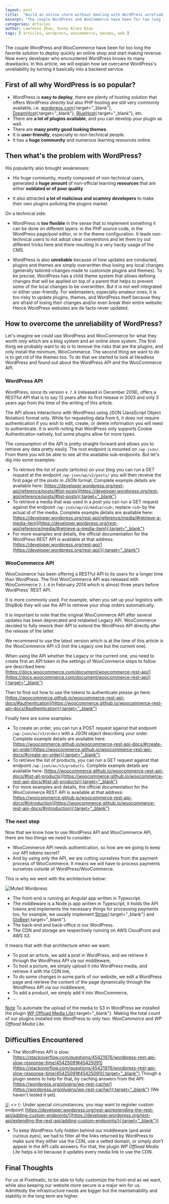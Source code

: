 ```yaml
---
layout: post
title:  "Build an online store without dealing with WordPress unreliability"
excerpt: "The couple WordPress and WooCommerce have been for too long the favorite solution to deploy quickly an online shop and start making revenue. Now every developer who encountered WordPress knows its many drawbacks. In this article, we will explain how we overcame WordPress's unreliability by turning it basically into a backend service. "
categories: Articles
author: Lawrence Zhao, Sonny Alves Dias
tags: [ articles, wordpress, woocommerce, devops, web ]
---
```


The couple WordPress and WooCommerce have been for too long the favorite solution to deploy quickly an online shop and start making revenue. Now every developer who encountered WordPress knows its many drawbacks. In this article, we will explain how we overcame WordPress's unreliability by turning it basically into a backend service. 

## First of all why WordPress is so popular?

* WordPress is **easy to deploy**, there are plenty of hosting solution that offers WordPress directly but also PHP hosting are still very commonly available, i.e. [wordpress.com](wordpress.com){:target="_blank"}, [DreamHost](https://www.dreamhost.com/wordpress/){:target="_blank"}, [BlueHost](https://www.bluehost.com/wordpress/wordpress-hosting){:target="_blank"}, etc.
* There are **a lot of plugins available**, and you can develop your plugin as well.
* There are **many pretty good looking themes**.
* It is **user-friendly**, especially to non-technical people.
* It has a **huge community** and numerous learning resources online.

## Then what's the problem with WordPress?

His popularity also brought weaknesses: 

- His huge community, mostly composed of non-technical users, generated a **huge amount** of non-official learning **resources** that are either **outdated or of poor quality**.

 [//]: <> (a lot of security holes because these users may not apply security patches to their WordPress regularly)
 
 - It also attracted **a lot of malicious and scammy developers** to make their own plugins polluting the plugins market. 

On a technical side:

- WordPress is **too flexible** in the sense that to implement something it can be done on different layers: in the PHP source code, in the WordPress page/post editor, or in the theme configuration. It leads non-technical users to not adopt clear conventions and let them try out different tricks here and there resulting in a very hacky usage of the CMS. 

- WordPress is also **unreliable** because of how updates are conducted, plugins and themes are simply overwritten thus losing any local changes (generally tailored-changes made to customize plugins and themes).
To be precise, WordPress has a child theme system that allows defining changes that will be applied on top of a parent that helps to prevent some of the local changes to be overwritten. But it is not well integrated or either user-friendly.
For webmasters, especially amateur ones, it is too risky to update plugins, themes, and WordPress itself because they are afraid of losing their changes and/or even break their entire website. Hence WordPress websites are de facto never updated.

## How to overcome the unreliability of WordPress?

Let's imagine we could use WordPress and WooCommerce for what they worth only which are a blog system and an online store system. 
The first thing we probably want to do is to remove the risks that are the plugins, and only install the minimum, WooCommerce. 
The second thing we want to do is to get rid of the themes too. To do that we started to look at Headless WordPress and found out about the WordPress API and the WooCommerce API. 

### WordPress API

WordPress, since its version `4.7.0` (released in December 2016), offers a RESTful API  that is to say 13 years after its first release in 2003 and only 3 years ago from the time of the writing of this article. 

The API allows interactions with WordPress using JSON (JavaScript Object Notation) format only. While for requesting data from it, it does not require authentication if you wish to edit, create, or delete information you will need to authenticate. It is worth noting that WordPress only supports Cookie Authentication natively, but some plugins allow for more types. 

The  consumption of the API is pretty straight-forward and allows you to retrieve any data pretty easily. The root endpoint is mounted on `/wp-json/`. From there you will be able to see all the available sub-endpoints. 
But let's dig into some examples:

- To retrieve the list of posts (articles) on your blog you can run a GET request at the endpoint `/wp-json/wp/v2/posts/` you will then receive the first page of the posts in JSON format. Complete example details are available here: [https://developer.wordpress.org/rest-api/reference/posts/#list-posts](https://developer.wordpress.org/rest-api/reference/posts/#list-posts){:target="_blank"}
- To retrieve a media that was used in a post you can run a GET request against the endpoint `/wp-json/wp/v2/media/<id>`, replace `<id>` by the actual id of the media. Complete example details are available here: [https://developer.wordpress.org/rest-api/reference/media/#retrieve-a-media-item](https://developer.wordpress.org/rest-api/reference/media/#retrieve-a-media-item){:target="_blank"}
- For more examples and details, the official documentation for the WordPress REST API is available at that address: [https://developer.wordpress.org/rest-api/](https://developer.wordpress.org/rest-api/){:target="_blank"}

### WooCommerce API

WooCoomerce has been offering a RESTful API to its users for a longer time than WordPress. The first WooCommerce API was released with WooCommerce `2.1.0` in February 2014 which is almost three years before WordPress' REST API.

It is more commonly used. For example, when you set up your logistics with ShipBob they will use the API to retrieve your shop orders automatically. 

It is important to note that the original WooCommerce API after several updates has been deprecated and relabeled Legacy API. WooCommerce decided to fully rework their API to extend the WordPress API directly after the release of the latter. 

We recommend to use the latest version which is at the time of this article is the WooCommerce API v3 (not the Legacy one but the current one).

When using the API whether the Legacy or the current one, you need to create first an API token in the settings of WooCommerce steps to follow are described here: [https://docs.woocommerce.com/document/woocommerce-rest-api/](https://docs.woocommerce.com/document/woocommerce-rest-api/){:target="_blank"}

Then to find out how to use the tokens to authenticate please go here: [https://woocommerce.github.io/woocommerce-rest-api-docs/#authentication](https://woocommerce.github.io/woocommerce-rest-api-docs/#authentication){:target="_blank"}

Finally here are some examples: 
- To create an order, you can run a POST request against that endpoint `/wp-json/wc/v3/orders` with a JSON object describing your order. Complete example details are available here: [https://woocommerce.github.io/woocommerce-rest-api-docs/#create-an-order](https://woocommerce.github.io/woocommerce-rest-api-docs/#create-an-order){:target="_blank"}
- To retrieve the list of products, you can run a GET request against that endpoint `/wp-json/wc/v3/products`. Complete example details are available here: [https://woocommerce.github.io/woocommerce-rest-api-docs/#list-all-products](https://woocommerce.github.io/woocommerce-rest-api-docs/#list-all-products){:target="_blank"}
- For more examples and details, the official documentation for the WooCommerce REST API is available at that address: [https://woocommerce.github.io/woocommerce-rest-api-docs/#introduction](https://woocommerce.github.io/woocommerce-rest-api-docs/#introduction){:target="_blank"}

### The next step

Now that we know how to use WordPress API and WooCommerce API, there are two things we need to consider:

* WooCommerce API needs authentication, so how are we going to keep our API tokens secret?
* And by using only the API, we are cutting ourselves from the payment process of WooCommerce. It means we will have to process payments ourselves outside of WordPress/WooCommerce.

This is why we went with the architecture below:

![Muted Wordpress](/assets/posts/muted-wordpress/architecture_wordpress_muted.svg)

- The front-end is running an Angular app written in Typescript.
- The middleware is a Node.js app written in Typescript, it holds the API tokens and implements the necessary things for processing payments too, for example, we usually implement [Stripe](https://stripe.com/docs/payments/accept-a-payment){:target="_blank"} and [GloBee](https://globee.com/docs/payment-api/v1){:target="_blank"}.
- The back-end and back-office is our WordPress.
- The CDN and storage are respectively running on AWS CloudFront and AWS S3.

It means that with that architecture when we want:

- To post an article, we add a post in WordPress, and we retrieve it through the WordPress API via our middleware,
- To host a picture, we simply upload it into WordPress media, and retrieve it with the CDN link,
- To do some changes in some parts of our website, we edit a WordPress page and retrieve the content of the page dynamically through the WordPress API via our middleware,
- To add a product, we simply add it into WooCommerce, 
- ...

<span style="text-decoration: underline;">Note</span> To automate the upload of the media to S3 in WordPress we installed the plugin [WP Offload Media Lite](https://wordpress.org/plugins/amazon-s3-and-cloudfront/){:target="_blank"}. Making the total count of our plugins installed into WordPress to only two: _WooCommerce_ and _WP Offload Media Lite_.


## Difficulties Encountered

- The WordPress API is slow: 
[https://stackoverflow.com/questions/45421976/wordpress-rest-api-slow-response-time/45425091#45425091](https://stackoverflow.com/questions/45421976/wordpress-rest-api-slow-response-time/45425091#45425091){:target="_blank"}
Though a plugin seems to help for that, by caching answers from the API:
[https://wordpress.org/plugins/wp-rest-cache/](https://wordpress.org/plugins/wp-rest-cache/){:target="_blank"} (We haven't tested it yet).

 [//]: <> (- Under special circumstances, you may want to register custom endpoint [https://developer.wordpress.org/rest-api/extending-the-rest-api/adding-custom-endpoints/](https://developer.wordpress.org/rest-api/extending-the-rest-api/adding-custom-endpoints/){:target="_blank"})

- To keep WordPress fully hidden behind our middleware (and avoid curious eyes), we had to filter all the links returned by WordPress to make sure they either use the CDN, use a vetted domain, or simply don't appear in the API calls answers. For that, the plugin _WP Offload Media Lite_ helps a lot because it updates every media link to use the CDN. 


## Final Thoughts

For us at Pixelmatic, to be able to fully customize the front-end as we want, while also keeping our website more secure is a major win for us. Admittedly the infrastructure needs are bigger but the maintainability and stability in the long term are higher. 